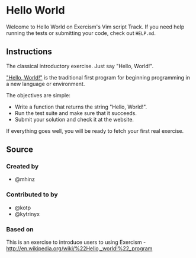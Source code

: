 # Hello World

Welcome to Hello World on Exercism's Vim script Track.
If you need help running the tests or submitting your code, check out `HELP.md`.

## Instructions

The classical introductory exercise. Just say "Hello, World!".

["Hello, World!"](http://en.wikipedia.org/wiki/%22Hello,_world!%22_program) is
the traditional first program for beginning programming in a new language
or environment.

The objectives are simple:

- Write a function that returns the string "Hello, World!".
- Run the test suite and make sure that it succeeds.
- Submit your solution and check it at the website.

If everything goes well, you will be ready to fetch your first real exercise.

## Source

### Created by

- @mhinz

### Contributed to by

- @kotp
- @kytrinyx

### Based on

This is an exercise to introduce users to using Exercism - http://en.wikipedia.org/wiki/%22Hello,_world!%22_program